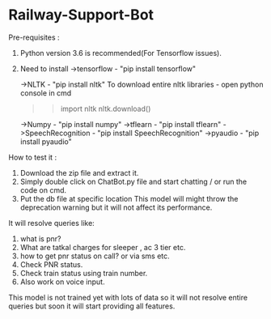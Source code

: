 # Railway-Support-Bot
Pre-requisites :
1. Python version 3.6 is recommended(For Tensorflow issues).

2. Need to install 
      ->tensorflow - "pip install tensorflow"
      
      ->NLTK - "pip install nltk"
      To download entire nltk libraries - open python console in cmd
      >>import nltk
      >>nltk.download()
      
      ->Numpy - "pip install numpy"
      ->tflearn - "pip install tflearn"
      ->SpeechRecognition - "pip install SpeechRecognition"
      ->pyaudio - "pip install pyaudio"
      
How to test it :
1. Download the zip file and extract it.
2. Simply double click on ChatBot.py file and start chatting / or run the code on cmd.
3. Put the db file at specific location
This model will might throw the deprecation warning but it will not affect its performance.

It will resolve queries like:
1. what is pnr?
2. What are tatkal charges for sleeper , ac 3 tier etc.
3. how to get pnr status on call? or via sms etc.
4. Check PNR status.
5. Check train status using train number.
6. Also work on voice input.

This model is not trained yet with lots of data so it will not resolve entire queries but soon it will start providing all features.
